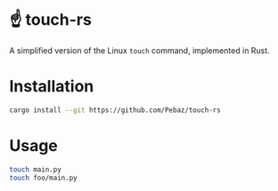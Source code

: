 # ☝ touch-rs
A simplified version of the Linux `touch` command, implemented in Rust.

# Installation

```bash
cargo install --git https://github.com/Pebaz/touch-rs
```

# Usage

```bash
touch main.py
touch foo/main.py
```



